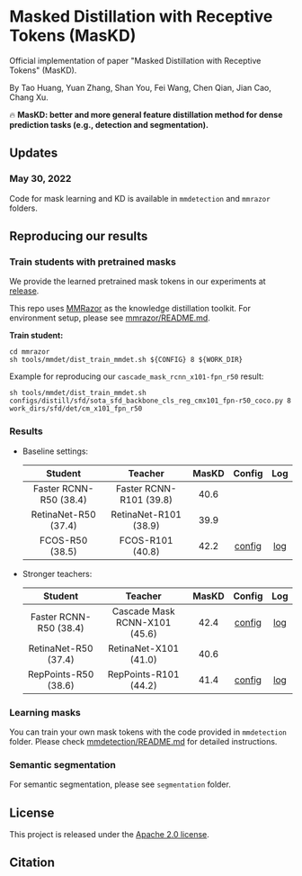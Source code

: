 # Masked Distillation with Receptive Tokens (MasKD)
Official implementation of paper "Masked Distillation with Receptive Tokens" (MasKD).

By Tao Huang, Yuan Zhang, Shan You, Fei Wang, Chen Qian, Jian Cao, Chang Xu.

:fire: **MasKD: better and more general feature distillation method for dense prediction tasks (e.g., detection and segmentation).**

## Updates  

### May 30, 2022  
Code for mask learning and KD is available in `mmdetection` and `mmrazor` folders.

## Reproducing our results

### Train students with pretrained masks  
We provide the learned pretrained mask tokens in our experiments at [release](https://github.com/hunto/MasKD/releases/tag/v0.0.1).

This repo uses [MMRazor](https://github.com/open-mmlab/mmrazor) as the knowledge distillation toolkit. For environment setup, please see [mmrazor/README.md](mmrazor/README.md).

**Train student:**  
```shell
cd mmrazor
sh tools/mmdet/dist_train_mmdet.sh ${CONFIG} 8 ${WORK_DIR}
```

Example for reproducing our `cascade_mask_rcnn_x101-fpn_r50` result:
```shell
sh tools/mmdet/dist_train_mmdet.sh configs/distill/sfd/sota_sfd_backbone_cls_reg_cmx101_fpn-r50_coco.py 8 work_dirs/sfd/det/cm_x101_fpn_r50
```


### Results  
* Baseline settings:  

    |Student|Teacher|MasKD|Config|Log|
    |:--:|:--:|:--:|:--:|:--:|
    |Faster RCNN-R50 (38.4)|Faster RCNN-R101 (39.8)|40.6||||
    |RetinaNet-R50 (37.4)|RetinaNet-R101 (38.9)|39.9||||
    |FCOS-R50 (38.5)|FCOS-R101 (40.8)|42.2|[config](mmrazor/configs/distill/maskd/fcos_r101-fcos_r50_coco.py)|[log](https://github.com/hunto/MasKD/releases/download/v0.0.2/maskd_fcos_r101-fcos_r50_coco.json)|

* Stronger teachers:

    |Student|Teacher|MasKD|Config|Log|
    |:--:|:--:|:--:|:--:|:--:|
    |Faster RCNN-R50 (38.4)|Cascade Mask RCNN-X101 (45.6)|42.4|[config](mmrazor/configs/distill/maskd/cascade_mask_rcnn_x101-fpn_x50_coco.py)|[log](https://github.com/hunto/MasKD/releases/download/v0.0.2/maskd_cascade_mask_rcnn_x101-fpn_x50_coco.json)|
    |RetinaNet-R50 (37.4)|RetinaNet-X101 (41.0)|40.6|||
    |RepPoints-R50 (38.6)|RepPoints-R101 (44.2)|41.4|[config](mmrazor/configs/distill/maskd/reppoints_x101-reppoints-r50_coco.py)|[log](https://github.com/hunto/MasKD/releases/download/v0.0.2/maskd_reppoints_x101-reppoints_r50.json)|
### Learning masks  
You can train your own mask tokens with the code provided in `mmdetection` folder. Please check [mmdetection/README.md](mmdetection/README.md) for detailed instructions.

### Semantic segmentation  
For semantic segmentation, please see `segmentation` folder.

## License  
This project is released under the [Apache 2.0 license](LICENSE).

## Citation  